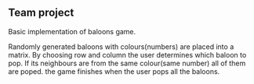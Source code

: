 <h2>Team project</h2>

Basic implementation of baloons game.
 
Randomly generated baloons with colours(numbers) are placed into a matrix. By choosing row and column the user
determines which baloon to pop. If its neighbours are from the same colour(same number) all of them are poped.
the game finishes when the user pops all the baloons.
